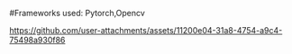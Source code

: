 #Frameworks used: Pytorch,Opencv

https://github.com/user-attachments/assets/11200e04-31a8-4754-a9c4-75498a930f86

